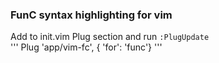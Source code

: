### FunC syntax highlighting for vim  
Add to init.vim Plug section and run ```:PlugUpdate```  
'''
Plug 'app/vim-fc', { 'for': 'func'}
'''
